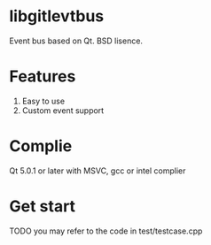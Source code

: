 libgitlevtbus
=============

Event bus based on Qt. BSD lisence.

Features
========
1. Easy to use
2. Custom event support

Complie
=======
Qt 5.0.1 or later with MSVC, gcc or intel complier

Get start
=========
TODO
you may refer to the code in test/testcase.cpp